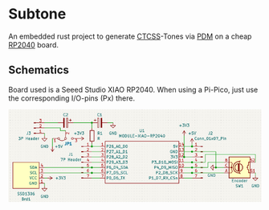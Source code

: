 Subtone
=======

An embedded rust project to generate
[CTCSS](https://en.wikipedia.org/wiki/Continuous_Tone-Coded_Squelch_System)-Tones
via [PDM](https://en.wikipedia.org/wiki/Pulse-density_modulation) on a cheap
[RP2040](https://en.wikipedia.org/wiki/RP2040) board.


Schematics
----------

Board used is a Seeed Studio XIAO RP2040. When using a Pi-Pico, just use the
corresponding I/O-pins (Px) there.

![schematics](Screenshot.png "XIAO RP2040 Schematics")
